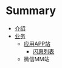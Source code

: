 # Summary

* [介绍](README.md)
* [业务](chapter1.md)
   * [应用APP站](application.md)
       * [闪惠列表](shan_hui_lie_biao.md)
   * 微信MM站

